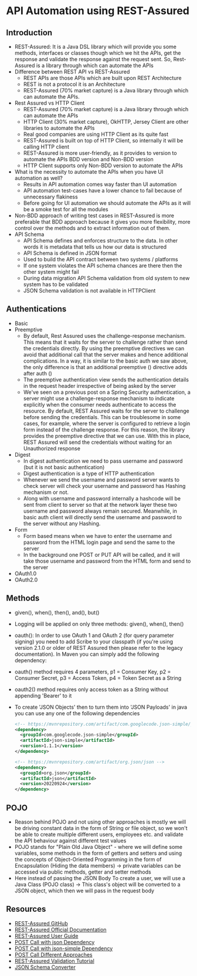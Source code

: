 # API Automation using REST-Assured

## Introduction

- REST-Assured: It is a Java DSL library which will provide you some methods, interfaces or classes though which we hit the APIs, get the response and validate the response against the request sent. So, Rest-Assured is a library through which can automate the APIs
- Difference between REST API vs REST-Assured
    - REST APIs are those APIs which are built upon REST Architecture
    - REST is not a protocol it is an Architecture
    - REST-Assured (70% market capture) is a Java library through which can automate the APIs.
- Rest Assured vs HTTP Client
    - REST-Assured (70% market capture) is a Java library through which can automate the APIs
    - HTTP Client (30% market capture), OkHTTP, Jersey Client are other libraries to automate the APIs
    - Real good companies are using HTTP Client as its quite fast
    - REST-Assured is built on top of HTTP Client, so internally it will be calling HTTP client
    - REST-Assured is more user-friendly, as it provides to version to automate the APIs BDD version and Non-BDD version
    - HTTP Client supports only Non-BDD version to automate the APIs
- What is the necessity to automate the APIs when you have UI automation as well?
  - Results in API automation comes way faster than UI automation 
  - API automation test-cases have a lower chance to fail because of unnecessary flakiness
  - Before going for UI automation we should automate the APIs as it will be a smoke test for all the modules
- Non-BDD approach of writing test cases in REST-Assured is more preferable that BDD approach because it gives you more flexibility, more control over the methods and to extract information out of them.
- API Schema
  - API Schema defines and enforces structure to the data. In other words it is metadata that tells us how our data is structured
  - API Schema is defined in JSON format
  - Used to build the API contract between two systems / platforms
  - If one system violates the API schema chances are there then the other system might fail
  - During data migration API Schema validation from old system to new system has to be validated
  - JSON Schema validation is not available in HTTPClient

## Authentications

- Basic
- Preemptive
  - By default, Rest Assured uses the challenge-response mechanism. This means that it waits for the server to challenge rather than send the credentials directly. By using the preemptive directives we can avoid that additional call that the server makes and hence additional complications. In a way, it is similar to the basic auth we saw above, the only difference is that an additional preemptive () directive adds after auth ()
  - The preemptive authentication view sends the authentication details in the request header irrespective of being asked by the server
  - We've seen on a previous post on a Spring Security authentication, a server might use a challenge-response mechanism to indicate explicitly when the consumer needs authenticate to access the resource. By default, REST Assured waits for the server to challenge before sending the credentials. This can be troublesome in some cases, for example, where the server is configured to retrieve a login form instead of the challenge response. For this reason, the library provides the preemptive directive that we can use. With this in place, REST Assured will send the credentials without waiting for an Unauthorized response
- Digest
  - In digest authentication we need to pass username and password (but it is not basic authentication)
  - Digest authentication is a type of HTTP authentication
  - Whenever we send the username and password server wants to check server will check your username and password has Hashing mechanism or not.
  - Along with username and password internally a hashcode will be sent from client to server so that at the network layer these two username and password always remain secured. Meanwhile, in basic auth client will directly send the username and password to the server without any Hashing.
- Form
  - Form based means when we have to enter the username and password from the HTML login page and send the same to the server
  - In the background one POST or PUT API will be called, and it will take those username and password from the HTML form and send to the server
- OAuth1.0
- OAuth2.0

## Methods

- given(), when(), then(), and(), but()
- Logging will be applied on only three methods: given(), when(), then()
- oauth(): In order to use OAuth 1 and OAuth 2 (for query parameter signing) you need to add Scribe to your classpath (if you're using version 2.1.0 or older of REST Assured then please refer to the legacy documentation). In Maven you can simply add the following dependency:
- oauth() method requires 4 parameters, p1 = Consumer Key, p2 = Consumer Secret, p3 = Access Token, p4 = Token Secret as a String
- oauth2() method requires only access token as a String without appending 'Bearer' to it
- To create 'JSON Objects' then to turn them into 'JSON Payloads' in java you can use any one of the following dependencies
  
  ```xml
  <!-- https://mvnrepository.com/artifact/com.googlecode.json-simple/json-simple -->
  <dependency>
    <groupId>com.googlecode.json-simple</groupId>
    <artifactId>json-simple</artifactId>
    <version>1.1.1</version>
  </dependency>
  ```

  ```xml
  <!-- https://mvnrepository.com/artifact/org.json/json -->
  <dependency>
    <groupId>org.json</groupId>
    <artifactId>json</artifactId>
    <version>20220924</version>
  </dependency>
  ```
  
## POJO

- Reason behind POJO and not using other approaches is mostly we will be driving constant data in the form of String or file object, so we won't be able to create multiple different users, employees etc. and validate the API behaviour against different test values
- POJO stands for  "Plain Old Java Object" - where we will define some variables, some methods in the form of getters and setters and using the concepts of Object-Oriented Programming in the form of Encapsulation (Hiding the data members) -> private variables can be accessed via public methods, getter and setter methods
- Here instead of passing the JSON Body To create a user, we will use a Java Class (POJO class) -> This class's object will be converted to a JSON object, which then we will pass in the request body


## Resources

- [REST-Assured GitHub](https://github.com/rest-assured/rest-assured)
- [REST-Assured Official Documentation](https://github.com/rest-assured/rest-assured/wiki/GettingStarted)
- [REST-Assured User Guide](https://github.com/rest-assured/rest-assured/wiki/Usage)
- [POST Call with json Dependency](https://naveenautomationlabs.com/http-post-method-using-restassured/)
- [POST Call with json-simple Dependency](https://www.toolsqa.com/rest-assured/post-request-using-rest-assured/)
- [POST Call Different Approaches](http://www.eliasnogueira.com/the-best-way-to-add-a-request-body-to-a-post-request-using-rest-assured/)
- [REST-Assured Validation Tutorial](https://www.baeldung.com/rest-assured-tutorial)
- [JSON Schema Converter](https://www.liquid-technologies.com/online-json-to-schema-converter)